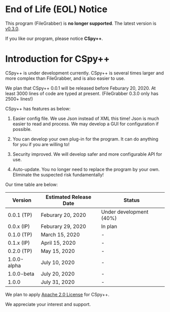# End of Life (EOL) Notice
This program (FileGrabber) is **no longer supported**. The latest version is [v0.3.0](https://github.com/jsjtsty/FileGrabber/releases/tag/v0.3.0).

If you like our program, please notice **CSpy++**.

# Introduction for CSpy++
CSpy++ is under development currently. CSpy++ is several times larger and more complex than FileGrabber, and is also easier to use.

We plan that CSpy++ 0.0.1 will be released before Feburary 20, 2020. At least 3000 lines of code are typed at present. (FileGrabber 0.3.0 only has 2500+ lines!)

CSpy++ has features as below:

1. Easier config file. We use Json instead of XML this time! Json is much easier to read and process. We may develop a GUI for configuration if possible.

2. You can develop your own plug-in for the program. It can do anything for you if you are willing to!

3. Security improved. We will develop safer and more configurable API for use.

4. Auto-update. You no longer need to replace the program by your own. Eliminate the suspected risk fundamentally!

Our time table are below:

| Version | Estimated Release Date  | Status |
| ---------- | ------------------ | ------------- |
| 0.0.1 (TP) | Feburary 20, 2020  | Under development (40%) |
| 0.0.x (IP) | Feburary 29, 2020  | In plan |
| 0.1.0 (TP) | March 15, 2020 | - |
| 0.1.x (IP) | April 15, 2020 | - |
| 0.2.0 (TP) | May 15, 2020 | - |
| 1.0.0-alpha | July 10, 2020 | - |
| 1.0.0-beta | July 20, 2020| - |
| 1.0.0 | July 31, 2020 | - |

We plan to apply [Apache 2.0 License](https://www.apache.org/licenses/LICENSE-2.0) for CSpy++.

We appreciate your interest and support.
